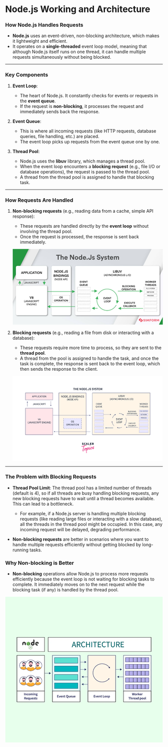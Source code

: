 # Node.js Working and Architecture

### How Node.js Handles Requests

- **Node.js** uses an event-driven, non-blocking architecture, which makes it lightweight and efficient.
- It operates on a **single-threaded** event loop model, meaning that although Node.js itself runs on one thread, it can handle multiple requests simultaneously without being blocked.

---

### Key Components

1. **Event Loop**: 
   - The heart of Node.js. It constantly checks for events or requests in the **event queue**.
   - If the request is **non-blocking**, it processes the request and immediately sends back the response.

2. **Event Queue**:
   - This is where all incoming requests (like HTTP requests, database queries, file handling, etc.) are placed.
   - The event loop picks up requests from the event queue one by one.

3. **Thread Pool**:
   - Node.js uses the **libuv** library, which manages a thread pool.
   - When the event loop encounters a **blocking request** (e.g., file I/O or database operations), the request is passed to the thread pool.
   - A thread from the thread pool is assigned to handle that blocking task.

---

### How Requests Are Handled

1. **Non-blocking requests** (e.g., reading data from a cache, simple API response):
   - These requests are handled directly by the **event loop** without involving the thread pool.
   - Once the request is processed, the response is sent back immediately.
   
   ![Non-blocking request flow](./img/non-blocking.jpg)

2. **Blocking requests** (e.g., reading a file from disk or interacting with a database):
   - These requests require more time to process, so they are sent to the **thread pool**.
   - A thread from the pool is assigned to handle the task, and once the task is complete, the response is sent back to the event loop, which then sends the response to the client.

   ![Blocking request flow](./img/blocking.webp)

---

### The Problem with Blocking Requests

- **Thread Pool Limit**: The thread pool has a limited number of threads (default is 4), so if all threads are busy handling blocking requests, any new blocking requests have to wait until a thread becomes available. This can lead to a bottleneck.
  
  - For example, if a Node.js server is handling multiple blocking requests (like reading large files or interacting with a slow database), all the threads in the thread pool might be occupied. In this case, any incoming request will be delayed, degrading performance.

- **Non-blocking requests** are better in scenarios where you want to handle multiple requests efficiently without getting blocked by long-running tasks.

### Why Non-blocking is Better
- **Non-blocking** operations allow Node.js to process more requests efficiently because the event loop is not waiting for blocking tasks to complete. It immediately moves on to the next request while the blocking task (if any) is handled by the thread pool.

![Blocking request flow](./img/gen.webp)

